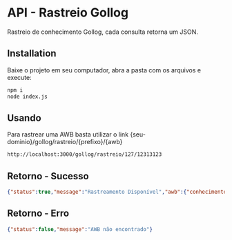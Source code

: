 # API - Rastreio Gollog

Rastreio de conhecimento Gollog, cada consulta retorna um JSON.

## Installation

Baixe o projeto em seu computador, abra a pasta com os arquivos e execute:

```bash
npm i
node index.js
```

## Usando
Para rastrear uma AWB basta utilizar o link {seu-dominio}/gollog/rastreio/{prefixo}/{awb}
```bash
http://localhost:3000/gollog/rastreio/127/12313123
```


## Retorno - Sucesso
```JSON
{"status":true,"message":"Rastreamento Disponível","awb":{"conhecimento":"12754477905","nota_fiscal":"","referencia":"86471383","produto":"Convencional","origem":"LEC","destino":"REC","volumes":"10","peso":"235,0","pedo_dimensional":"50917","tracking":[{"data":"2018-11-06","hora":"16:39","movimentacao":"10 volumes recebidos em LEC - EXTREMA para embarque.","local":"LEC"},{"data":"2018-11-06","hora":"22:25","movimentacao":"10 volumes embarcados em LEC - EXTREMA para transferência para GRU - GUARULHOS","local":"LEC"},{"data":"2018-11-06","hora":"22:25","movimentacao":"2 volumes recebidos em GRU - GUARULHOS para conexão","local":"GRU"},{"data":"2018-11-06","hora":"23:29","movimentacao":"8 volumes recebidos em GRU - GUARULHOS para conexão","local":"GRU"},{"data":"2018-11-07","hora":"09:08","movimentacao":"10 volumes embarcados em GRU - GUARULHOS no voo G31412 para BSB - BRASILIA","local":"GRU"},{"data":"2018-11-07","hora":"13:41","movimentacao":"1 volume recebido em BSB - BRASILIA no voo G31412 para conexão","local":"BSB"},{"data":"2018-11-07","hora":"15:00","movimentacao":"3 volumes recebidos em BSB - BRASILIA no voo G31412 para conexão","local":"BSB"},{"data":"2018-11-07","hora":"15:18","movimentacao":"6 volumes recebidos em BSB - BRASILIA no voo G31412 para conexão","local":"BSB"},{"data":"2018-11-07","hora":"21:36","movimentacao":"3 volumes embarcados em BSB - BRASILIA no voo G31746 para REC - RECIFE","local":"BSB"},{"data":"2018-11-07","hora":"21:36","movimentacao":"1 volume embarcado em BSB - BRASILIA no voo G31746 para REC - RECIFE","local":"BSB"},{"data":"2018-11-08","hora":"00:42","movimentacao":"4 volumes desembarcados no destino REC - RECIFE","local":"REC"},{"data":"2018-11-08","hora":"00:42","movimentacao":"4 volumes retidos na base REC - RECIFE para alfândega","local":"REC"},{"data":"2018-11-08","hora":"03:11","movimentacao":"4 volumes liberados na base REC - RECIFE pela alfandega","local":"REC"}]}}
```

## Retorno - Erro
```JSON
{"status":false,"message":"AWB não encontrado"}
```
